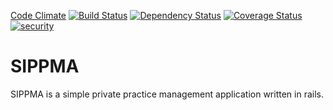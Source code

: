 [Code Climate](https://codeclimate.com/github/tosmi/sippma/badges/gpa.svg)
[![Build Status](https://travis-ci.org/tosmi/sippma.svg?branch=master)](https://travis-ci.org/tosmi/sippma)
[![Dependency Status](https://gemnasium.com/tosmi/sippma.svg)](https://gemnasium.com/tosmi/sippma)
[![Coverage Status](https://coveralls.io/repos/tosmi/sippma/badge.png)](https://coveralls.io/r/tosmi/sippma)
[![security](https://hakiri.io/github/tosmi/sippma/master.svg)](https://hakiri.io/github/tosmi/sippma/master)

# SIPPMA #

SIPPMA is a simple private practice management application written in rails.
